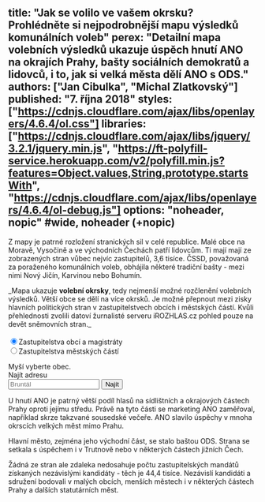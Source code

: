 title: "Jak se volilo ve vašem okrsku? Prohlédněte si nejpodrobnější mapu výsledků komunálních voleb"
perex: "Detailní mapa volebních výsledků ukazuje úspěch hnutí ANO na okrajích Prahy, bašty sociálních demokratů a lidovců, i to, jak si velká města dělí ANO s ODS."
authors: ["Jan Cibulka", "Michal Zlatkovský"]
published: "7. října 2018"
styles: ["https://cdnjs.cloudflare.com/ajax/libs/openlayers/4.6.4/ol.css"]
libraries: ["https://cdnjs.cloudflare.com/ajax/libs/jquery/3.2.1/jquery.min.js", "https://ft-polyfill-service.herokuapp.com/v2/polyfill.min.js?features=Object.values,String.prototype.startsWith", "https://cdnjs.cloudflare.com/ajax/libs/openlayers/4.6.4/ol-debug.js"]
options: "noheader, nopic" #wide, noheader (+nopic)
---

Z mapy je patrné rozložení stranických sil v celé republice. Malé obce na Moravě, Vysočině a ve východních Čechách patří lidovcům. Ti mají mají ze zobrazených stran vůbec nejvíc zastupitelů, 3,6 tisíce. ČSSD, považovaná za poraženého komunálních voleb, obhájila některé tradiční bašty - mezi nimi Nový Jičín, Karvinou nebo Bohumín. 

<wide>
<div>_Mapa ukazuje <b>volební okrsky</b>, tedy nejmenší možné rozčlenění volebních výsledků. Větší obce se dělí na více okrsků. Je možné přepnout mezi zisky hlavních politických stran v zastupitelstvech obcích i městských částí. Kvůli přehlednosti zvolili datoví žurnalisté serveru iROZHLAS.cz pohled pouze na devět sněmovních stran._</div><br>
<div id="mapdiv">
	<div id="select"></div>
	<form class="mcmo_sel">
		<div class="radiob"><input type="radio" class="zasttype" name="zasttype" value="obce" checked="checked">Zastupitelstva obcí a magistráty</div>
		<div class="radiob"><input type="radio" class="zasttype" name="zasttype" id="zastcheck" value="mcmo">Zastupitelstva městských částí</div>
		</form>
	<div id="tooltip">Myší vyberte obec.</div>
	<div id="map" class="map"></div>
	 <form action="?" id='frm-geocode'>
	  <label for="inp-geocode">Najít adresu</label>
	  <div class="inputs">
	    <input type="text" id="inp-geocode" placeholder="Bruntál">
	    <input type="submit" value="Najít">
	  </div>
	</form>
</div>
</wide>

U hnutí ANO je patrný větší podíl hlasů na sídlištních a okrajových částech Prahy oproti jejímu středu. Právě na tyto části se marketing ANO zaměřoval, například skrze takzvané sousedské večeře. ANO slavilo úspěchy v mnoha okrscích velkých měst mimo Prahu.

Hlavní město, zejména jeho východní část, se stalo baštou ODS. Strana se setkala s úspěchem i v Trutnově nebo v některých částech jižních Čech.

Žádná ze stran ale zdaleka nedosahuje počtu zastupitelských mandátů získaných nezávislými kandidáty - těch je 44,4 tisíce. Nezávislí kandidáti a sdružení bodovali v malých obcích, menších městech i v některých částech Prahy a dalších statutárních měst.
